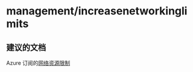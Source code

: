 <properties
    pageTitle="management/increasenetworkinglimits"
    description="management/increasenetworkinglimits"
    service="microsoft.network"
    resource="virtualnetworks"
    authors="radwiv"
    displayOrder=""
    selfHelpType="generic"
    supportTopicIds="32584258"
    resourceTags=""
    productPesIds="15526"
    cloudEnvironments="public"
/>


# management/increasenetworkinglimits
<a id="managementincreasenetworkinglimits" class="xliff"></a>

## **建议的文档**
<a id="recommended-documents" class="xliff"></a>
Azure 订阅的[网络资源限制](https://docs.microsoft.com/azure/azure-subscription-service-limits#networking-limits)


